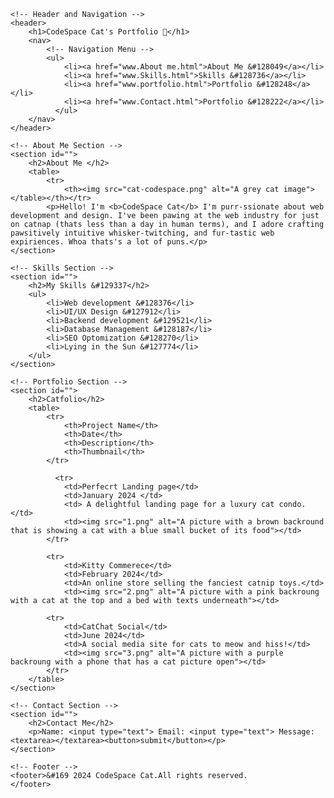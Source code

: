 <!DOCTYPE html>
<html lang="en">

<head>
    <meta charset="UTF-8">
    <meta name="viewport" content="width=device-width, initial-scale=1.0">
    <title>Meow Awesome Portfolio Site 🚀</title>
</head>

<body>

    <!-- Header and Navigation -->
    <header>
        <h1>CodeSpace Cat's Portfolio 🎨</h1>
        <nav>
            <!-- Navigation Menu -->
            <ul>
                <li><a href="www.About me.html">About Me &#128049</a></li>
                <li><a href="www.Skills.html">Skills &#128736</a></li>
                <li><a href="www.portfolio.html">Portfolio &#128248</a></li>
                <li><a href="www.Contact.html">Portfolio &#128222</a></li>
              </ul>
        </nav>
    </header>

    <!-- About Me Section -->
    <section id="">
        <h2>About Me </h2>
        <table>
            <tr>
                <th><img src="cat-codespace.png" alt="A grey cat image"></table></th></tr>
            <p>Hello! I'm <b>CodeSpace Cat</b> I'm purr-ssionate about web development and design. I've been pawing at the web industry for just on catnap (thats less than a day in human terms), and I adore crafting pawsitively intuitive whisker-twitching, and fur-tastic web expiriences. Whoa thats's a lot of puns.</p>
    </section>

    <!-- Skills Section -->
    <section id="">
        <h2>My Skills &#129337</h2>
        <ul>
            <li>Web development &#128376</li>
            <li>UI/UX Design &#127912</li>
            <li>Backend development &#129521</li>
            <li>Database Management &#128187</li>
            <li>SEO Optomization &#128270</li>
            <li>Lying in the Sun &#127774</li>
        </ul>
    </section>

    <!-- Portfolio Section -->
    <section id="">
        <h2>Catfolio</h2>
        <table>
            <tr>
                <th>Project Name</th>
                <th>Date</th>
                <th>Description</th>
                <th>Thumbnail</th>
            </tr>
        
              <tr>
                <td>Perfecrt Landing page</td>
                <td>January 2024 </td>
                <td> A delightful landing page for a luxury cat condo.</td>
                <td><img src="1.png" alt="A picture with a brown backround that is showing a cat with a blue small bucket of its food"></td>
            </tr>
            
            <tr>
                <td>Kitty Commerece</td>
                <td>February 2024</td>
                <td>An online store selling the fanciest catnip toys.</td>
                <td><img src="2.png" alt="A picture with a pink backroung with a cat at the top and a bed with texts underneath"></td>
            
            <tr>
                <td>CatChat Social</td>
                <td>June 2024</td>
                <td>A social media site for cats to meow and hiss!</td>
                <td><img src="3.png" alt="A picture with a purple backroung with a phone that has a cat picture open"></td>
            </tr>
        </table>
    </section>

    <!-- Contact Section -->
    <section id="">
        <h2>Contact Me</h2>
        <p>Name: <input type="text"> Email: <input type="text"> Message: <textarea></textarea><button>submit</button></p>
    </section>

    <!-- Footer -->
    <footer>&#169 2024 CodeSpace Cat.All rights reserved.
    </footer>

</body>
</html>
